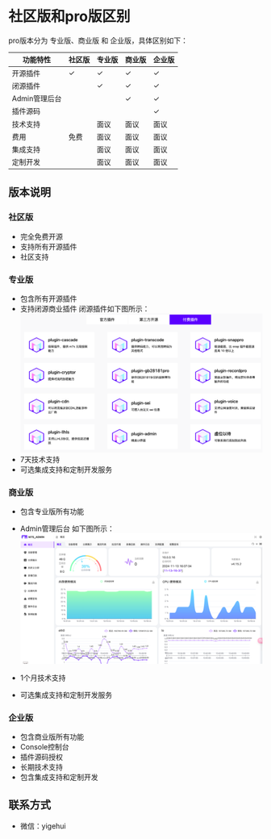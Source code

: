 # 社区版和pro版区别

pro版本分为 专业版、商业版 和 企业版，具体区别如下：

| 功能特性 | 社区版 | 专业版 | 商业版 | 企业版 |
|---------|--------|--------|--------|--------|
| 开源插件 | ✓ | ✓ | ✓ | ✓ |
| 闭源插件 | | ✓ | ✓ | ✓ |
| Admin管理后台 | | | ✓ | ✓ |
| 插件源码 | | | | ✓ |
| 技术支持 | | 面议 | 面议 | 面议 |
| 费用 | 免费 | 面议 | 面议 | 面议 |
| 集成支持 | | 面议 | 面议 | 面议 |
| 定制开发 | | 面议 | 面议 | 面议 |

## 版本说明

### 社区版
- 完全免费开源
- 支持所有开源插件
- 社区支持

### 专业版
- 包含所有开源插件
- 支持闭源商业插件
闭源插件如下图所示：
![alt text](image.png)
- 7天技术支持
- 可选集成支持和定制开发服务

### 商业版
- 包含专业版所有功能
- Admin管理后台
如下图所示：
![alt text](image-1.png)

- 1个月技术支持
- 可选集成支持和定制开发服务

### 企业版
- 包含商业版所有功能
- Console控制台
- 插件源码授权
- 长期技术支持
- 包含集成支持和定制开发

## 联系方式

- 微信：yigehui